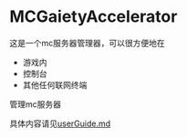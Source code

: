 # MCGaietyAccelerator
这是一个mc服务器管理器，可以很方便地在

- 游戏内
- 控制台
- 其他任何联网终端

管理mc服务器

具体内容请见[userGuide.md](userGuide.md)


